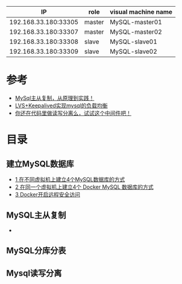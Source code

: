 


IP |role|visual machine name |
---|---|---|
192.168.33.180:33305|master|	MySQL-master01	|
192.168.33.180:33307|master|	MySQL-master02	|
192.168.33.180:33308|slave|	MySQL-slave01	|
192.168.33.180:33309|slave|	MySQL-slave02	|


# 参考

* [MySql主从复制，从原理到实践！](http://www.macrozheng.com/#/reference/mysql_master_slave)
* [LVS+Keepalived实现mysql的负载均衡](https://www.cnblogs.com/tangyanbo/p/4305589.html)
* [你还在代码里做读写分离么，试试这个中间件吧！](http://www.macrozheng.com/#/reference/gaea)

# 目录

## 建立MySQL数据库

* [1 在不同虚拟机上建立4个MySQL数据库的方式](https://github.com/stevenli91748/Database/blob/master/MySQL/MySQL%20Linux%E5%AE%89%E8%A3%85/README.md)
* [2 在同一个虚拟机上建立4个 Docker MySQL 数据库的方式](https://github.com/stevenli91748/DEMO/blob/master/Spring%20Cloud%20%E5%BE%AE%E6%9C%8D%E5%8A%A1%E6%9D%83%E9%99%90%E7%B3%BB%E7%BB%9F%E6%90%AD%E5%BB%BA%E6%95%99%E7%A8%8B%E9%A1%B9%E7%9B%AE%E5%AE%9E%E6%93%8D---2020/%E7%AC%AC%E4%B9%9D%E7%AB%A0%20K8S%E9%9B%86%E7%BE%A4%E9%83%A8%E7%BD%B2/%E5%9C%A8%E5%90%8C%E4%B8%80%E4%B8%AA%E8%99%9A%E6%8B%9F%E6%9C%BA%E4%B8%8A%E7%9A%84%E6%96%B9%E5%BC%8F%E5%BB%BA%E7%AB%8B4%E4%B8%AAMySQL%E6%95%B0%E6%8D%AE%E5%BA%93.md)
* [3 Docker开启远程安全访问](https://github.com/stevenli91748/DEMO/blob/master/Spring%20Cloud%20%E5%BE%AE%E6%9C%8D%E5%8A%A1%E6%9D%83%E9%99%90%E7%B3%BB%E7%BB%9F%E6%90%AD%E5%BB%BA%E6%95%99%E7%A8%8B%E9%A1%B9%E7%9B%AE%E5%AE%9E%E6%93%8D---2020/%E7%AC%AC%E4%B9%9D%E7%AB%A0%20K8S%E9%9B%86%E7%BE%A4%E9%83%A8%E7%BD%B2/Docker%E5%BC%80%E5%90%AF%E8%BF%9C%E7%A8%8B%E5%AE%89%E5%85%A8%E8%AE%BF%E9%97%AE.md)
## MySQL主从复制
   * 
## MySQL分库分表
## Mysql读写分离
